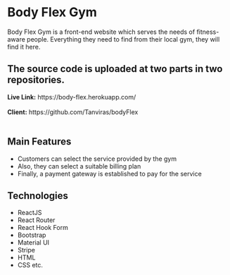 <h1>Body Flex Gym</h1>

<p>
Body Flex Gym is a front-end website which serves the needs of fitness-aware people. Everything they need to find from their local gym, they will find it here. 
</p>

<h2>The source code is uploaded at two parts in two repositories.</h2>
<b>Live Link:</b> https://body-flex.herokuapp.com/ <br><br>
<b>Client:</b> https://github.com/Tanviras/bodyFlex  <br><br>

<h2>Main Features</h2>
<ul>
<li>Customers can select the service provided by the gym</li>
<li>Also, they can select a suitable billing plan</li>
<li>Finally, a payment gateway is established to pay for the service</li>
</ul>

<h2>Technologies</h2>
<ul>
  <li>ReactJS</li>
  <li>React Router</li>
  <li>React Hook Form</li>
  <li>Bootstrap</li>
  <li>Material UI</li>
  <li>Stripe</li>
  <li>HTML</li>
  <li>CSS etc.</li>
</ul>
